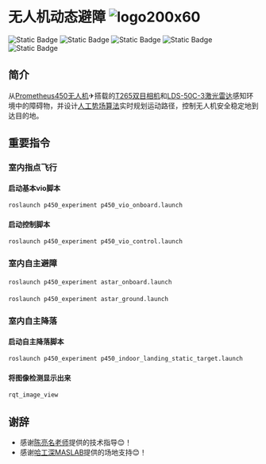 # 无人机动态避障 ![logo200x60](https://github.com/HuaYuXiao/UAV-Dynamic-Obstacle-Avoidance-Based-on-APF/assets/117464811/88415d13-8c7c-4d5c-a3e7-04f02d7b746d)

<!--
![HitCount](https://img.shields.io/endpoint?url=https%3A%2F%2Fhits.dwyl.com%2FHuaYuXiao%2FUAV-Obstacle-Avoidance-System-for-Complex-Environment-Based-on-A-and-Other-Algorithms.json%3Fcolor%3Dpink)
-->
![Static Badge](https://img.shields.io/badge/ROS-melodic-22314E?logo=ros)
![Static Badge](https://img.shields.io/badge/Ubuntu-18.04.6-E95420?logo=ubuntu)
![Static Badge](https://img.shields.io/badge/C%2B%2B-14-00599C?logo=cplusplus)
![Static Badge](https://img.shields.io/badge/Python-2.7.17-3776AB?logo=python)
![Static Badge](https://img.shields.io/badge/Matlab-2023b-salmon)
<!--
![Static Badge](https://img.shields.io/badge/CMake-3.10.2-064F8C?logo=cmake)
-->


## 简介

从[Prometheus450无人机](https://wiki.amovlab.com/public/prometheuswiki/P450%E4%BD%BF%E7%94%A8%E6%89%8B%E5%86%8C.html)✈搭载的[T265双目相机](https://www.intel.cn/content/www/cn/zh/products/sku/192742/intel-realsense-tracking-camera-t265/specifications.html)和[LDS-50C-3激光雷达](https://www.pacecat.com/lds-50c.html)感知环境中的障碍物，并设计[人工势场算法](https://zh.wikipedia.org/zh-cn/%E4%BA%BA%E5%B7%A5%E5%8A%BF%E5%9C%BA%E6%B3%95)实时规划运动路径，控制无人机安全稳定地到达目的地。




## 重要指令

### 室内指点飞行

#### 启动基本vio脚本

```bash
roslaunch p450_experiment p450_vio_onboard.launch
```

#### 启动控制脚本

```bash
roslaunch p450_experiment p450_vio_control.launch
```

### 室内自主避障

#### 

```bash
roslaunch p450_experiment astar_onboard.launch
```

####

```bash
roslaunch p450_experiment astar_ground.launch
```

### 室内自主降落

#### 启动自主降落脚本

```bash
roslaunch p450_experiment p450_indoor_landing_static_target.launch
```

#### 将图像检测显示出来

```bash
rqt_image_view
```


## 谢辞

- 感谢[陈亮名老师](https://faculty.sustech.edu.cn/?tagid=chenlm6&iscss=1&snapid=1&orderby=date&go=1)提供的技术指导😊！
- 感谢[哈工深MASLAB](https://github.com/HITSZ-MAS)提供的场地支持😊！



